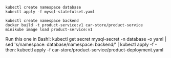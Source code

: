     kubectl create namespace database
    kubectl apply -f mysql-statefulset.yaml

    kubectl create namespace backend
    docker build -t product-service:v1 car-store/product-service
    minikube image load product-service:v1

Run this one in Bash!:
    kubectl get secret mysql-secret -n database -o yaml | sed 's/namespace: database/namespace: backend/' | kubectl apply -f -
then:
    kubectl apply -f car-store/product-service/product-deployment.yaml
    